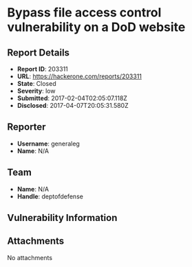 # Bypass file access control vulnerability on a DoD website

## Report Details
- **Report ID**: 203311
- **URL**: https://hackerone.com/reports/203311
- **State**: Closed
- **Severity**: low
- **Submitted**: 2017-02-04T02:05:07.118Z
- **Disclosed**: 2017-04-07T20:05:31.580Z

## Reporter
- **Username**: generaleg
- **Name**: N/A

## Team
- **Name**: N/A
- **Handle**: deptofdefense

## Vulnerability Information


## Attachments
No attachments
